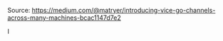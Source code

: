 Source: https://medium.com/@matryer/introducing-vice-go-channels-across-many-machines-bcac1147d7e2

I
